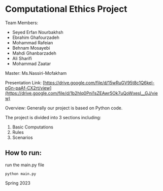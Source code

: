 # Computational Ethics Project

Team Members:
* Seyed Erfan Nourbakhsh
* Ebrahim Ghafourzadeh
* Mohammad Rafeian
* Behnam Mosayebi
* Mahdi Ghanbarzadeh
* Ali Sharifi
* Mohammad Zaatar

Master: Ms.Nassiri-Mofakham

Presentation Link: [https://drive.google.com/file/d/15wRuGV95t8c1Q6kel-pGn-paAf-CX2rt/view](https://drive.google.com/file/d/1b2hlq0Pni1sZEAwr5Ok7uQoWxesl__GJ/view)

Overview: Generally our project is based on Python code.

The project is divided into 3 sections including:
1. Basic Computations
2. Rules
3. Scenarios

## How to run:

run the main.py file

    python main.py

Spring 2023
